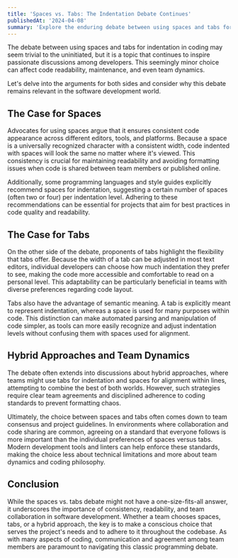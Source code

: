 ```yaml
---
title: 'Spaces vs. Tabs: The Indentation Debate Continues'
publishedAt: '2024-04-08'
summary: 'Explore the enduring debate between using spaces and tabs for code indentation, and why this choice matters more than you might think.'
---
```


The debate between using spaces and tabs for indentation in coding may seem trivial to the uninitiated, but it is a topic that continues to inspire passionate discussions among developers. This seemingly minor choice can affect code readability, maintenance, and even team dynamics.

Let's delve into the arguments for both sides and consider why this debate remains relevant in the software development world.

## The Case for Spaces

Advocates for using spaces argue that it ensures consistent code appearance across different editors, tools, and platforms. Because a space is a universally recognized character with a consistent width, code indented with spaces will look the same no matter where it's viewed. This consistency is crucial for maintaining readability and avoiding formatting issues when code is shared between team members or published online.

Additionally, some programming languages and style guides explicitly recommend spaces for indentation, suggesting a certain number of spaces (often two or four) per indentation level. Adhering to these recommendations can be essential for projects that aim for best practices in code quality and readability.

## The Case for Tabs

On the other side of the debate, proponents of tabs highlight the flexibility that tabs offer. Because the width of a tab can be adjusted in most text editors, individual developers can choose how much indentation they prefer to see, making the code more accessible and comfortable to read on a personal level. This adaptability can be particularly beneficial in teams with diverse preferences regarding code layout.

Tabs also have the advantage of semantic meaning. A tab is explicitly meant to represent indentation, whereas a space is used for many purposes within code. This distinction can make automated parsing and manipulation of code simpler, as tools can more easily recognize and adjust indentation levels without confusing them with spaces used for alignment.

## Hybrid Approaches and Team Dynamics

The debate often extends into discussions about hybrid approaches, where teams might use tabs for indentation and spaces for alignment within lines, attempting to combine the best of both worlds. However, such strategies require clear team agreements and disciplined adherence to coding standards to prevent formatting chaos.

Ultimately, the choice between spaces and tabs often comes down to team consensus and project guidelines. In environments where collaboration and code sharing are common, agreeing on a standard that everyone follows is more important than the individual preferences of spaces versus tabs. Modern development tools and linters can help enforce these standards, making the choice less about technical limitations and more about team dynamics and coding philosophy.

## Conclusion

While the spaces vs. tabs debate might not have a one-size-fits-all answer, it underscores the importance of consistency, readability, and team collaboration in software development. Whether a team chooses spaces, tabs, or a hybrid approach, the key is to make a conscious choice that serves the project's needs and to adhere to it throughout the codebase. As with many aspects of coding, communication and agreement among team members are paramount to navigating this classic programming debate.